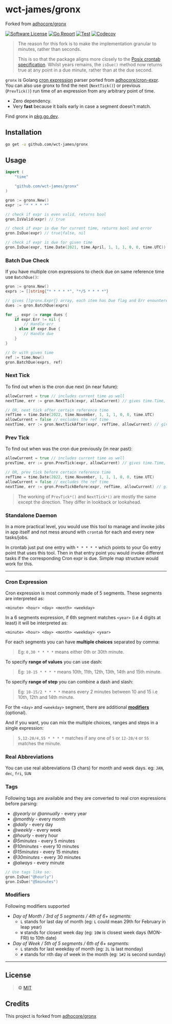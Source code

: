 # wct-james/gronx
Forked from [adhocore/gronx](https://github.com/adhocore/gronx)

[![Software License](https://img.shields.io/badge/license-MIT-brightgreen.svg?style=flat-square)](LICENSE)
[![Go Report](https://goreportcard.com/badge/github.com/wct-james/gronx)](https://goreportcard.com/report/github.com/wct-james/gronx)
[![Test](https://github.com/wct-james/gronx/actions/workflows/tests.yml/badge.svg)](https://github.com/wct-james/gronx/actions/workflows/tests.yml)
[![Codecov](https://img.shields.io/codecov/c/github/wct-james/gronx/main.svg?style=flat-square)](https://codecov.io/gh/wct-james/gronx)

> The reason for this fork is to make the implementation granular to minutes, rather than seconds. 
> 
> This is so that the package aligns more closely to the [Posix crontab specification](https://pubs.opengroup.org/onlinepubs/9699919799/utilities/crontab.html).
> Whilst years remains, the `isDue()` method now returns true at any point in a due minute, rather than at the due second. 

`gronx` is Golang [cron expression](#cron-expression) parser ported from [adhocore/cron-expr](https://github.com/adhocore/php-cron-expr). You can also use gronx to find the next (`NextTick()`) or previous (`PrevTick()`) run time of an expression from any arbitrary point of time.

- Zero dependency.
- Very **fast** because it bails early in case a segment doesn't match.


Find gronx in [pkg.go.dev](https://pkg.go.dev/github.com/wct-james/gronx).

## Installation

```sh
go get -u github.com/wct-james/gronx
```

## Usage

```go
import (
	"time"

	"github.com/wct-james/gronx"
)

gron := gronx.New()
expr := "* * * * *"

// check if expr is even valid, returns bool
gron.IsValid(expr) // true

// check if expr is due for current time, returns bool and error
gron.IsDue(expr) // true|false, nil

// check if expr is due for given time
gron.IsDue(expr, time.Date(2021, time.April, 1, 1, 1, 0, 0, time.UTC)) // true|false, nil
```

### Batch Due Check

If you have multiple cron expressions to check due on same reference time use `BatchDue()`:
```go
gron := gronx.New()
exprs := []string{"* * * * *", "*/5 * * * *"}

// gives []gronx.Expr{} array, each item has Due flag and Err enountered.
dues := gron.BatchDue(exprs)

for _, expr := range dues {
    if expr.Err != nil {
        // Handle err
    } else if expr.Due {
        // Handle due
    }
}

// Or with given time
ref := time.Now()
gron.BatchDue(exprs, ref)
```

### Next Tick

To find out when is the cron due next (in near future):
```go
allowCurrent = true // includes current time as well
nextTime, err := gron.NextTick(expr, allowCurrent) // gives time.Time, error

// OR, next tick after certain reference time
refTime = time.Date(2022, time.November, 1, 1, 1, 0, 0, time.UTC)
allowCurrent = false // excludes the ref time
nextTime, err := gron.NextTickAfter(expr, refTime, allowCurrent) // gives time.Time, error
```

### Prev Tick

To find out when was the cron due previously (in near past):
```go
allowCurrent = true // includes current time as well
prevTime, err := gron.PrevTick(expr, allowCurrent) // gives time.Time, error

// OR, prev tick before certain reference time
refTime = time.Date(2022, time.November, 1, 1, 1, 0, 0, time.UTC)
allowCurrent = false // excludes the ref time
nextTime, err := gron.PrevTickBefore(expr, refTime, allowCurrent) // gives time.Time, error
```

> The working of `PrevTick*()` and `NextTick*()` are mostly the same except the direction.
> They differ in lookback or lookahead.

### Standalone Daemon

In a more practical level, you would use this tool to manage and invoke jobs in app itself and not
mess around with `crontab` for each and every new tasks/jobs.

In crontab just put one entry with `* * * * *` which points to your Go entry point that uses this tool.
Then in that entry point you would invoke different tasks if the corresponding Cron expr is due.
Simple map structure would work for this.

---
### Cron Expression

Cron expression is most commonly made of 5 segments. These segments are interpreted as:
```
<minute> <hour> <day> <month> <weekday>
```

In a 6 segments expression, if 6th segment matches `<year>` (i.e 4 digits at least) it will be interpreted as:
```
<minute> <hour> <day> <month> <weekday> <year>
```

For each segments you can have **multiple choices** separated by comma:
> Eg: `0,30 * * * *` means either 0th or 30th minute.

To specify **range of values** you can use dash:
> Eg: `10-15 * * * *` means 10th, 11th, 12th, 13th, 14th and 15th minute.

To specify **range of step** you can combine a dash and slash:
> Eg: `10-15/2 * * * *` means every 2 minutes between 10 and 15 i.e 10th, 12th and 14th minute.

For the `<day>` and `<weekday>` segment, there are additional [**modifiers**](#modifiers) (optional).

And if you want, you can mix the multiple choices, ranges and steps in a single expression:
> `5,12-20/4,55 * * * *` matches if any one of `5` or `12-20/4` or `55` matches the minute.

### Real Abbreviations

You can use real abbreviations (3 chars) for month and week days. eg: `JAN`, `dec`, `fri`, `SUN`

### Tags

Following tags are available and they are converted to real cron expressions before parsing:

- *@yearly* or *@annually* - every year
- *@monthly* - every month
- *@daily* - every day
- *@weekly* - every week
- *@hourly* - every hour
- *@5minutes* - every 5 minutes
- *@10minutes* - every 10 minutes
- *@15minutes* - every 15 minutes
- *@30minutes* - every 30 minutes
- *@always* - every minute

```go
// Use tags like so:
gron.IsDue("@hourly")
gron.IsDue("@5minutes")
```

### Modifiers

Following modifiers supported

- *Day of Month / 3rd of 5 segments / 4th of 6+ segments:*
    - `L` stands for last day of month (eg: `L` could mean 29th for February in leap year)
    - `W` stands for closest week day (eg: `10W` is closest week days (MON-FRI) to 10th date)
- *Day of Week / 5th of 5 segments / 6th of 6+ segments:*
    - `L` stands for last weekday of month (eg: `2L` is last monday)
    - `#` stands for nth day of week in the month (eg: `1#2` is second sunday)

---
## License

> &copy; [MIT](./LICENSE)

## Credits

This project is forked from [adhocore/gronx](https://github.com/adhocore/gronx)
